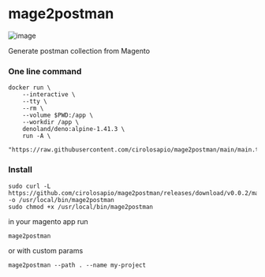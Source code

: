 # mage2postman

![image](https://github.com/cirolosapio/mage2postman/assets/33943143/13ca8bac-d8fe-43d8-b7a2-07f6aeff45e9)

Generate postman collection from Magento

### One line command

```
docker run \
    --interactive \
    --tty \
    --rm \
    --volume $PWD:/app \
    --workdir /app \
    denoland/deno:alpine-1.41.3 \
    run -A \
    "https://raw.githubusercontent.com/cirolosapio/mage2postman/main/main.ts"
```

### Install

```
sudo curl -L https://github.com/cirolosapio/mage2postman/releases/download/v0.0.2/mage2postman -o /usr/local/bin/mage2postman
sudo chmod +x /usr/local/bin/mage2postman
```

in your magento app run

`mage2postman`

or with custom params

`mage2postman --path . --name my-project`
